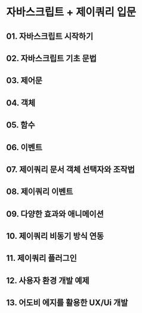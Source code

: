 # 자바스크립트 + 제이쿼리 입문
## 01. 자바스크립트 시작하기
## 02. 자바스크립트 기초 문법
## 03. 제어문
## 04. 객체
## 05. 함수
## 06. 이벤트
## 07. 제이쿼리 문서 객체 선택자와 조작법
## 08. 제이쿼리 이벤트
## 09. 다양한 효과와 애니메이션
## 10. 제이쿼리 비동기 방식 연동
## 11. 제이쿼리 플러그인
## 12. 사용자 환경 개발 예제
## 13. 어도비 에지를 활용한 UX/Ui 개발